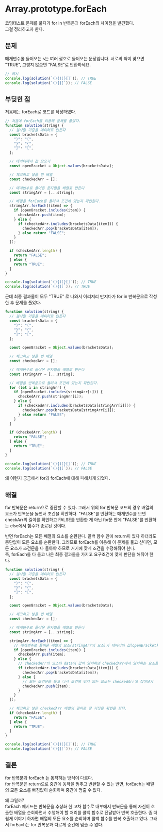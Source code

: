 # Array.prototype.forEach

코딩테스트 문제를 풀다가 for in 반복문과 forEach의 차이점을 발견했다.  
그걸 정리하고자 한다.

## 문제

매개변수롤 들어오는 s는 여러 괄호로 들어오는 문장입니다.
서로의 짝이 맞으면 "TRUE", 그렇지 않으면 "FALSE"로 반환하세요.

```js
// 예시
console.log(solution(`(){()}[]`)); // TRUE
console.log(solution(`(){}]`)); // FALSE
```

## 부딪힌 점

처음에는 forEach로 코드를 작성하였다.

```js
// 처음에 forEach를 이용해 문제를 풀었다.
function solution(string) {
  // 검사할 기준을 데이터로 만든다
  const bracketsData = {
    ")": "(",
    "}": "{",
    "]": "[",
  };

  // 데이터에서 값 모으기
  const openBracket = Object.values(bracketsData);

  // 체크하고 넣을 빈 배열
  const checkedArr = [];

  // 매개변수로 들어온 문자열을 배열로 만든다
  const stringArr = [...string];

  // 배열을 forEach를 돌려서 조건에 맞는지 확인한다.
  stringArr.forEach((item) => {
    if (openBracket.includes(item)) {
      checkedArr.push(item);
    } else {
      if (checkedArr.includes(bracketsData[item])) {
        checkedArr.pop(bracketsData[item]);
      } else return "FALSE";
    }
  });

  if (checkedArr.length) {
    return "FALSE";
  } else {
    return "TRUE";
  }
}

console.log(solution(`(){()}[]`)); // TRUE
console.log(solution(`(){}]`)); // TRUE
```

근데 최종 결과물이 모두 "TRUE" 로 나와서 이리저리 만지다가 for in 반복문으로 작성한 후 문제를 풀었다.

```js
function solution(string) {
  // 검사할 기준을 데이터로 만든다
  const bracketsData = {
    ")": "(",
    "}": "{",
    "]": "[",
  };

  const openBracket = Object.values(bracketsData);

  // 체크하고 넣을 빈 배열
  const checkedArr = [];

  // 매개변수로 들어온 문자열을 배열로 만든다
  const stringArr = [...string];

  // 배열을 반복문으로 돌려서 조건에 맞는지 확인한다.
  for (let i in stringArr) {
    if (openBracket.includes(stringArr[i])) {
      checkedArr.push(stringArr[i]);
    } else {
      if (checkedArr.includes(bracketsData[stringArr[i]])) {
        checkedArr.pop(bracketsData[stringArr[i]]);
      } else return "FALSE";
    }
  }

  if (checkedArr.length) {
    return "FALSE";
  } else {
    return "TRUE";
  }
}

console.log(solution(`(){()}[]`)); // TRUE
console.log(solution(`(){}]`)); // FALSE
```

왜 이런지 궁금해서 for과 forEach에 대해 파해치게 되었다.

## 해결

for 반복문은 return으로 중단할 수 있다.
그래서 위의 for 반복문 코드의 경우 배열의 요소가 반복문을 돌면서 조건을 확인하다. "FALSE"를 반환하는 매개변수를 보면 checkArr의 길이를 확인하고 FALSE를 반환한 게 아닌 for문 안에 "FALSE"를 반환하는 else에서 함수가 종료된 것이다.

반면 forEach는 모든 배열의 요소를 순환한다. 콜백 함수 안에 return이 있다 하더라도 중단없이 모든 요소를 순환한다. 그러므로 forEach를 이용해 이 문제를 풀고 싶다면, 모든 요소가 조건문을 다 돌아야 하므로 거기에 맞게 조건을 수정해줘야 한다.  
즉, forEach를 다 돌고 나온 최종 결과물을 가지고 요구조건에 맞게 판단을 해줘야 한다.

```js
function solution(string) {
  // 검사할 기준을 데이터로 만든다
  const bracketsData = {
    ")": "(",
    "}": "{",
    "]": "[",
  };

  const openBracket = Object.values(bracketsData);

  // 체크하고 넣을 빈 배열
  const checkedArr = [];

  // 매개변수로 들어온 문자열을 배열로 만든다
  const stringArr = [...string];

  stringArr.forEach((item) => {
    // 매개변수로 들어온 배열의 요소(stringArr의 요소)가 데이터의 값(openBracket)과 같은지 확인하고 같으면 checkedArr에 넣는다. (추가)
    if (openBracket.includes(item)) {
      checkedArr.push(item);
    } else {
      // checkedArr의 요소와 data의 값이 일치하면 checkedArr에서 일치하는 요소를 지운다. (추가된 요소 삭제)
      if (checkedArr.includes(bracketsData[item])) {
        checkedArr.pop(bracketsData[item]);
      } else {
        // 모든 조건문을 돌고 나서 조건에 맞지 않는 요소는 checkedArr에 집어넣기
        checkedArr.push(item);
      }
    }
  });

  // 체크하고 넣은 checkedArr 배열의 길이로 참 거짓을 확인을 한다.
  if (checkedArr.length) {
    return "FALSE";
  } else {
    return "TRUE";
  }
}

console.log(solution(`(){()}[]`)); // TRUE
console.log(solution(`(){}]`)); // FALSE
```

## 결론

for 반복문과 forEach 는 동작하는 방식이 다르다.  
for 반복문은 return으로 중간에 동작을 멈추고 반환할 수 있는 반면, forEach는 배열의 모든 요소를 빠짐없이 순회하며 중간에 멈출 수 없다.

왜 그럴까?  
forEach 메서드는 반복문을 추상화 한 고차 함수로 내부에서 반복문을 통해 자신이 호출한 배열을 순회하면서 수행해야 할 처리를 콜백 함수로 전달받아 반복 호출한다. 좀 더 쉽게 이야기 하자면 배열의 모든 요소를 순회하며 콜백 함수를 반복 호출하고 있다. 그래서 forEach는 for 반복문과 다르게 중간에 멈출 수 없다.
